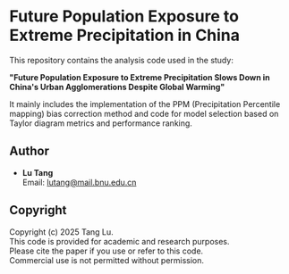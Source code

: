 # Future Population Exposure to Extreme Precipitation in China

This repository contains the analysis code used in the study:

**"Future Population Exposure to Extreme Precipitation Slows Down in China's Urban Agglomerations Despite Global Warming"**

It mainly includes the implementation of the PPM (Precipitation Percentile mapping) bias correction method and code for model selection based on Taylor diagram metrics and performance ranking.

## Author

- **Lu Tang**  
  Email: lutang@mail.bnu.edu.cn

## Copyright

Copyright (c) 2025 Tang Lu.  
This code is provided for academic and research purposes.  
Please cite the paper if you use or refer to this code.  
Commercial use is not permitted without permission.
